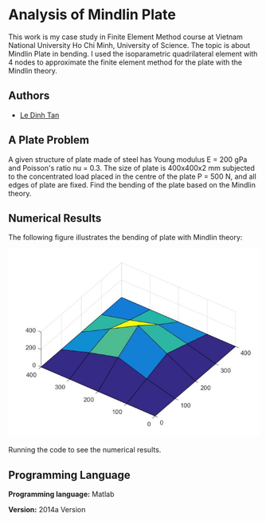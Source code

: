 
# Analysis of Mindlin Plate

This work is my case study in Finite Element Method course at Vietnam
National University Ho Chi Minh, University of Science. The topic is
about Mindlin Plate in bending. I used the isoparametric quadrilateral
element with 4 nodes to approximate the finite element method for
the plate with the Mindlin theory. 


## Authors

- [Le Dinh Tan](https://github.com/ledinhtan)


## A Plate Problem

A given structure of plate made of steel has Young modulus E = 200
gPa and Poisson's ratio nu = 0.3. The size of plate is 400x400x2
mm subjected to the concentrated load placed in the centre of the
plate P = 500 N, and all edges of plate are fixed. Find the bending 
of the plate based on the Mindlin theory.

## Numerical Results

The following figure illustrates the bending of plate with Mindlin
theory:

![](Figure.jpg)

Running the code to see the numerical results.
## Programming Language

**Programming language:** Matlab

**Version:** 2014a Version
